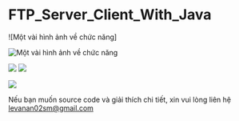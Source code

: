 # FTP_Server_Client_With_Java
![Một vài hình ảnh về chức năng]  

![Một vài hình ảnh về chức năng](https://user-images.githubusercontent.com/51457895/212479429-f6a8cc20-ea14-4042-81b7-84658fd7dfd2.png)  

![](https://user-images.githubusercontent.com/51457895/212479513-82b3119c-da84-45bf-a90b-d57d2265de14.png)
![](https://user-images.githubusercontent.com/51457895/212479527-02b33807-63d8-4393-927b-8cd762c64260.png)

![](https://user-images.githubusercontent.com/51457895/212479540-659af55d-462d-4d42-8b28-af2c4406b91f.png)

Nếu bạn muốn source code và giải thích chi tiết, xin vui lòng liên hệ levanan02sm@gmail.com
